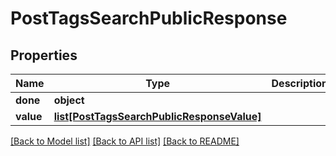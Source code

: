 # PostTagsSearchPublicResponse

## Properties
Name | Type | Description | Notes
------------ | ------------- | ------------- | -------------
**done** | **object** |  | [optional] 
**value** | [**list[PostTagsSearchPublicResponseValue]**](PostTagsSearchPublicResponseValue.md) |  | [optional] 

[[Back to Model list]](../README.md#documentation-for-models) [[Back to API list]](../README.md#documentation-for-api-endpoints) [[Back to README]](../README.md)


